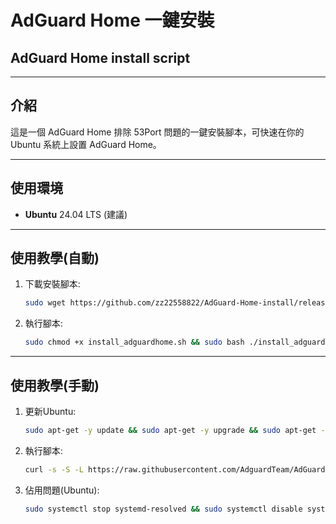 # AdGuard Home 一鍵安裝
## AdGuard Home install script

---

## 介紹
這是一個 AdGuard Home 排除 53Port 問題的一鍵安裝腳本，可快速在你的 Ubuntu 系統上設置 AdGuard Home。

---

## 使用環境
- **Ubuntu** 24.04 LTS (建議)

---

## 使用教學(自動)
1. 下載安裝腳本:
    ```sh
    sudo wget https://github.com/zz22558822/AdGuard-Home-install/releases/download/upload/install_adguardhome.sh
    ```

2. 執行腳本:
    ```sh
    sudo chmod +x install_adguardhome.sh && sudo bash ./install_adguardhome.sh
    ```
---

## 使用教學(手動)
1. 更新Ubuntu:
    ```sh
    sudo apt-get -y update && sudo apt-get -y upgrade && sudo apt-get -y dist-upgrade
    ```

2. 執行腳本:
    ```sh
    curl -s -S -L https://raw.githubusercontent.com/AdguardTeam/AdGuardHome/master/scripts/install.sh | sh -s -- -v
    ```

3. 佔用問題(Ubuntu):
	```sh
    sudo systemctl stop systemd-resolved && sudo systemctl disable systemd-resolved
    ```
